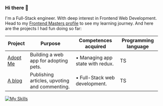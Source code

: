 ### Hi there 👋

I'm a Full-Stack engineer. With deep interest in Frontend Web Development. Head to my [Frontend Masters profile](https://frontendmasters.com/u/salahelfarissi/) to see my learning journey. And here are the projects I had fun doing so far:

| **Project**  | **Purpose** | **Competences acquired** | **Programming language** |
| ------------- | ------------- | ------------- | ------------- |
| [Adopt Me](https://github.com/salahelfarissi/adopt-me)  | Building a web app for adopting pets.  | • Managing app state with redux.  | TS  |
| [A blog](https://github.com/salahelfarissi/my-blog)  | Publishing articles, upvoting and commenting.  | • Full-Stack web development.  | TS  |

[![My Skills](https://skillicons.dev/icons?i=express,react,nextjs)](https://skillicons.dev)
